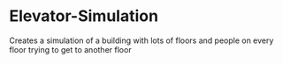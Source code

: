 # Elevator-Simulation
Creates a simulation of a building with lots of floors and people on every floor trying to get to another floor

